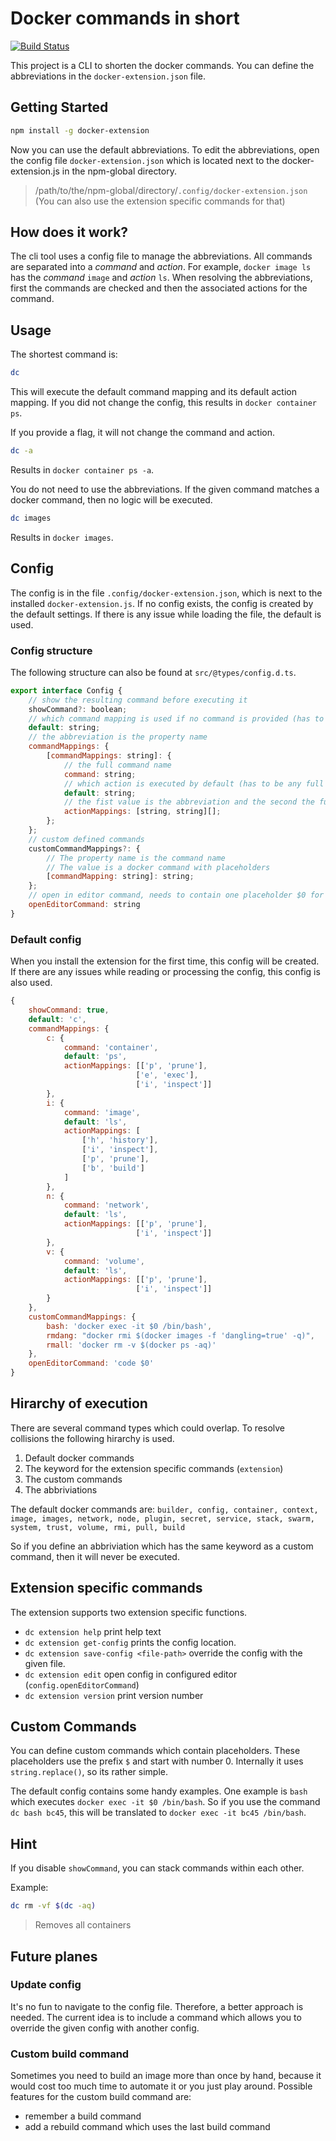 # Docker commands in short

[![Build Status](https://travis-ci.org/NicoVogel/docker-extension.svg?branch=master)](https://travis-ci.org/NicoVogel/docker-extension)

This project is a CLI to shorten the docker commands. You can define the abbreviations in the `docker-extension.json` file.

## Getting Started

```bash
npm install -g docker-extension
```

Now you can use the default abbreviations. To edit the abbreviations, open the config file `docker-extension.json` which is located next to the docker-extension.js in the npm-global directory.

> /path/to/the/npm-global/directory/`.config/docker-extension.json` (You can also use the extension specific commands for that)

## How does it work?

The cli tool uses a config file to manage the abbreviations. All commands are separated into a *command* and *action*. For example, `docker image ls` has the *command* `image` and *action* `ls`. When resolving the abbreviations, first the commands are checked and then the associated actions for the command.

## Usage

The shortest command is:

```bash
dc
```

This will execute the default command mapping and its default action mapping. If you did not change the config, this results in `docker container ps`.

If you provide a flag, it will not change the command and action.

```bash
dc -a
```

Results in `docker container ps -a`.

You do not need to use the abbreviations. If the given command matches a docker command, then no logic will be executed.

```bash
dc images
```

Results in `docker images`.

## Config

The config is in the file `.config/docker-extension.json`, which is next to the installed `docker-extension.js`. If no config exists, the config is created by the default settings. If there is any issue while loading the file, the default is used.

### Config structure

The following structure can also be found at `src/@types/config.d.ts`.

```js
export interface Config {
    // show the resulting command before executing it
	showCommand?: boolean;
	// which command mapping is used if no command is provided (has to be the abbreviation)
	default: string;
	// the abbreviation is the property name
	commandMappings: {
		[commandMappings: string]: {
			// the full command name
			command: string;
			// which action is executed by default (has to be any full action)
			default: string;
			// the fist value is the abbreviation and the second the full action
			actionMappings: [string, string][];
		};
	};
	// custom defined commands
	customCommandMappings?: {
		// The property name is the command name
		// The value is a docker command with placeholders
		[commandMapping: string]: string;
	};
	// open in editor command, needs to contain one placeholder $0 for the config file path
	openEditorCommand: string
}
```

### Default config

When you install the extension for the first time, this config will be created. If there are any issues while reading or processing the config, this config is also used.

```js
{
	showCommand: true,
	default: 'c',
	commandMappings: {
		c: {
			command: 'container',
			default: 'ps',
            actionMappings: [['p', 'prune'], 
                            ['e', 'exec'], 
                            ['i', 'inspect']]
		},
		i: {
			command: 'image',
			default: 'ls',
			actionMappings: [
				['h', 'history'],
				['i', 'inspect'],
				['p', 'prune'],
				['b', 'build']
			]
		},
		n: {
			command: 'network',
			default: 'ls',
            actionMappings: [['p', 'prune'], 
                            ['i', 'inspect']]
		},
		v: {
			command: 'volume',
			default: 'ls',
            actionMappings: [['p', 'prune'], 
                            ['i', 'inspect']]
		}
	},
	customCommandMappings: {
		bash: 'docker exec -it $0 /bin/bash',
		rmdang: "docker rmi $(docker images -f 'dangling=true' -q)",
		rmall: 'docker rm -v $(docker ps -aq)'
	},
	openEditorCommand: 'code $0'
}
```
## Hirarchy of execution

There are several command types which could overlap. To resolve collisions the following hirarchy is used.

1. Default docker commands
2. The keyword for the extension specific commands (`extension`)
3. The custom commands
4. The abbriviations

The default docker commands are:
`builder, config, container, context, image, images, network, node, plugin, secret, service, stack, swarm, system, trust, volume, rmi, pull, build`

So if you define an abbriviation which has the same keyword as a custom command, then it will never be executed.

## Extension specific commands

The extension supports two extension specific functions.

- `dc extension help` print help text
- `dc extension get-config` prints the config location.
- `dc extension save-config <file-path>` override the config with the given file.
- `dc extension edit` open config in configured editor (`config.openEditorCommand`)
- `dc extension version` print version number

## Custom Commands

You can define custom commands which contain placeholders. These placeholders use the prefix `$` and start with number 0. Internally it uses `string.replace()`, so its rather simple. 

The default config contains some handy examples. One example is `bash` which executes `docker exec -it $0 /bin/bash`. So if you use the command `dc bash bc45`, this will be translated to `docker exec -it bc45 /bin/bash`.

## Hint

If you disable `showCommand`, you can stack commands within each other.

Example:

```bash
dc rm -vf $(dc -aq)
```

> Removes all containers

## Future planes

### Update config

It's no fun to navigate to the config file. Therefore, a better approach is needed. The current idea is to include a command which allows you to override the given config with another config.

### Custom build command

Sometimes you need to build an image more than once by hand, because it would cost too much time to automate it or you just play around. Possible features for the custom build command are:

- remember a build command
- add a rebuild command which uses the last build command 
